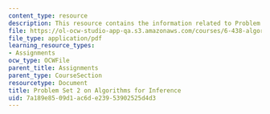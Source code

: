 ```yaml
---
content_type: resource
description: This resource contains the information related to Problem Set 2.
file: https://ol-ocw-studio-app-qa.s3.amazonaws.com/courses/6-438-algorithms-for-inference-fall-2014/7a189e8509d1ac6de23953902525d4d3_MIT6_438F14_ps2.pdf
file_type: application/pdf
learning_resource_types:
- Assignments
ocw_type: OCWFile
parent_title: Assignments
parent_type: CourseSection
resourcetype: Document
title: Problem Set 2 on Algorithms for Inference
uid: 7a189e85-09d1-ac6d-e239-53902525d4d3
---
```

